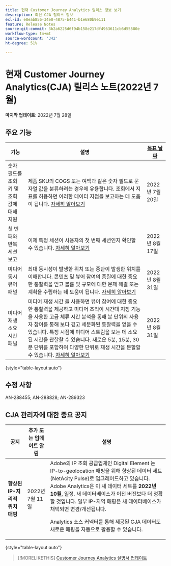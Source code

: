 ```yaml
---
title: 현재 Customer Journey Analytics 릴리스 정보 보기
description: 최신 CJA 릴리스 정보
exl-id: e8eab856-34e0-4875-b441-b1e680b9e111
feature: Release Notes
source-git-commit: 3b2a6225d6f94b158e217df4963611cb6d55580e
workflow-type: tm+mt
source-wordcount: '342'
ht-degree: 51%

---
```


# 현재 Customer Journey Analytics(CJA) 릴리스 노트(2022년 7월)

**마지막 업데이트**: 2022년 7월 28일

## 주요 기능

| 기능 | 설명 | [목표 날짜](/help/release-notes/releases.md) |
| ----------- | ---------- | ----- |
| 숫자 필드를 조회 키 및 조회 값에 대해 지원 | 제품 SKU의 COGS 또는 여백과 같은 숫자 필드로 문자열 값을 분류하려는 경우에 유용합니다. 조회에서 지표를 허용하면 이러한 데이터 지점을 보고하는 데 도움이 됩니다. [자세히 알아보기](https://experienceleague.adobe.com/docs/analytics-platform/using/cja-connections/create-connection.html#numeric) | 2022년 7월 20일 |
| 첫 번째와 반복 세션 보고 | 이제 특정 세션이 사용자의 첫 번째 세션인지 확인할 수 있습니다. [자세히 알아보기](https://experienceleague.adobe.com/docs/analytics-platform/using/cja-dataviews/data-views-usecases.html?lang=en#new-repeat) | 2022년 8월 17일 |
| 미디어 동시 뷰어 패널 | 최대 동시성이 발생한 위치 또는 중단이 발생한 위치를 이해합니다. 콘텐츠 및 뷰어 참여의 품질에 대한 중요한 통찰력을 얻고 볼륨 및 규모에 대한 문제 해결 또는 계획을 수립하는 데 도움이 됩니다. [자세히 알아보기](https://experienceleague.adobe.com/docs/analytics-platform/using/cja-workspace/panels/media-concurrent-viewers.html) | 2022년 8월 31일 |
| 미디어 재생 소요 시간 패널 | 미디어 재생 시간 을 사용하면 뷰어 참여에 대한 중요한 통찰력을 제공하고 미디어 조직이 시간대 지정 기능을 사용한 고급 체류 시간 분석을 통해 분 단위의 사용자 참여를 통해 보다 깊고 세분화된 통찰력을 얻을 수 있습니다. 특정 시점에 미디어 스트림을 보는 데 소요된 시간을 관찰할 수 있습니다. 새로운 5분, 15분, 30분 단위를 포함하여 다양한 단위로 재생 시간을 분할할 수 있습니다.  [자세히 알아보기](https://experienceleague.adobe.com/docs/analytics-platform/using/cja-workspace/panels/media-playback-timespent/media-playback-time-spent.html) | 2022년 8월 31일 |

{style=&quot;table-layout:auto&quot;}

## 수정 사항

AN-288455; AN-288828; AN-289323

## CJA 관리자에 대한 중요 공지

| 공지 | 추가 또는 업데이트 알림 | 설명 |
| --- | --- | --- |
| **향상된 IP-지리적 위치 매핑** | 2022년 7월 11일 | Adobe의 IP 조회 공급업체인 Digital Element 는 IP-to-geolocation 매핑을 위해 향상된 데이터 세트(NetAcity Pulse)로 업그레이드하고 있습니다. Adobe Analytics은 이 새 데이터 세트를 **2022년 10월**, 일정. 새 데이터베이스가 이전 버전보다 더 정확할 것입니다. 일부 IP-지역 매핑은 새 데이터베이스가 채택되면 변경/개선됩니다.<p> Analytics 소스 커넥터를 통해 제공된 CJA 데이터도 새로운 매핑을 자동으로 활용할 수 있습니다. |

{style=&quot;table-layout:auto&quot;}

>[!MORELIKETHIS]
>[Customer Journey Analytics 설명서 업데이트](/help/release-notes/doc-changes.md)
